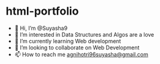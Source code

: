 # html-portfolio
- 👋 Hi, I’m @Suyasha9
- 👀 I’m interested in Data Structures and Algos are a love
- 🌱 I’m currently learning   Web development
- 💞 I’m looking to collaborate on Web Development 
- 📫 How to reach me agnihotri96suyasha@gmail.com 

